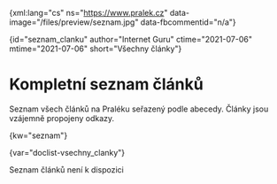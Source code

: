 
{xml:lang="cs" ns="https://www.pralek.cz" data-image="/files/preview/seznam.jpg" data-fbcommentid="n/a"}

{id="seznam_clanku" author="Internet Guru" ctime="2021-07-06" mtime="2021-07-06" short="Všechny články"}

# Kompletní seznam článků

Seznam všech článků na Praléku seřazený podle abecedy. Články jsou vzájemně propojeny odkazy.

{kw="seznam"}

{var="doclist-vsechny_clanky"}

Seznam článků není k dispozici
